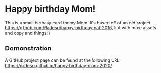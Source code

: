 Happy birthday Mom!
===================
This is a small birthday card for my Mom. It's based off of an old project, https://github.com/Nadesri/happy-birthday-nat-2016, but with more assets and copy and things :)

Demonstration
-------------
A GitHub project page can be found at the following URL:
https://nadesri.github.io/happy-birthday-mom-2020/
